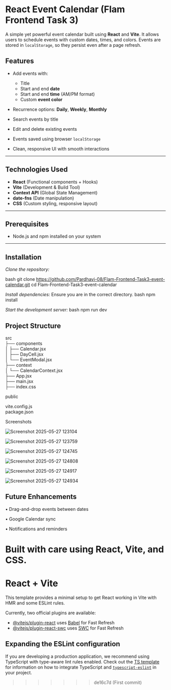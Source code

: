 # React Event Calendar (Flam Frontend Task 3)

A simple yet powerful event calendar built using **React** and **Vite**. It allows users to schedule events with custom dates, times, and colors. Events are stored in `localStorage`, so they persist even after a page refresh.


## Features

- Add events with:
  - Title  
  - Start and end **date**  
  - Start and end **time** (AM/PM format)  
  - Custom **event color**

- Recurrence options: **Daily**, **Weekly**, **Monthly**  
- Search events by title  
- Edit and delete existing events  
- Events saved using browser `localStorage`  
- Clean, responsive UI with smooth interactions

---

##  Technologies Used

-  **React** (Functional components + Hooks)  
-  **Vite** (Development & Build Tool)  
-  **Context API** (Global State Management)  
-  **date-fns** (Date manipulation)  
-  **CSS** (Custom styling, responsive layout)

---

## Prerequisites

- Node.js and npm installed on your system

---
## Installation

*Clone the repository:*

   bash
   git clone https://github.com/Pardhavi-08/Flam-Frontend-Task3-event-calendar.git
   cd Flam-Frontend-Task3-event-calendar

*Install dependencies:*
Ensure you are in the correct directory. 
bash
npm install

*Start the development server:*
bash
npm run dev


## Project Structure

 src  
├──  components  
│   ├── Calendar.jsx  
│   ├── DayCell.jsx  
│   └── EventModal.jsx  
├──  context  
│   └── CalendarContext.jsx  
├── App.jsx  
├── main.jsx  
├── index.css  

 public  

vite.config.js  
package.json  



Screenshots

![Screenshot 2025-05-27 123104](https://github.com/user-attachments/assets/465d1f44-eeca-46c2-b20b-7636d02d8665)

![Screenshot 2025-05-27 123759](https://github.com/user-attachments/assets/d9042535-6d69-4f79-a863-317d5ed78396)

![Screenshot 2025-05-27 124745](https://github.com/user-attachments/assets/f59a41f3-deb1-4d35-92ef-cc3a4208faf3)

![Screenshot 2025-05-27 124808](https://github.com/user-attachments/assets/5f58e863-2800-4482-abb9-ff9be22b6bbb)

![Screenshot 2025-05-27 124917](https://github.com/user-attachments/assets/f5a368e4-1f92-4ae9-9a68-e98f0f083136)

![Screenshot 2025-05-27 124934](https://github.com/user-attachments/assets/2a1bcdd3-704e-4cf5-a5c3-8d12475a35e8)



## Future Enhancements
•	Drag-and-drop events between dates

•	Google Calendar sync

•	Notifications and reminders



Built with care using React, Vite, and CSS.
=======
# React + Vite

This template provides a minimal setup to get React working in Vite with HMR and some ESLint rules.

Currently, two official plugins are available:

- [@vitejs/plugin-react](https://github.com/vitejs/vite-plugin-react/blob/main/packages/plugin-react) uses [Babel](https://babeljs.io/) for Fast Refresh
- [@vitejs/plugin-react-swc](https://github.com/vitejs/vite-plugin-react/blob/main/packages/plugin-react-swc) uses [SWC](https://swc.rs/) for Fast Refresh

## Expanding the ESLint configuration

If you are developing a production application, we recommend using TypeScript with type-aware lint rules enabled. Check out the [TS template](https://github.com/vitejs/vite/tree/main/packages/create-vite/template-react-ts) for information on how to integrate TypeScript and [`typescript-eslint`](https://typescript-eslint.io) in your project.
>>>>>>> de16c7d (First commit)

